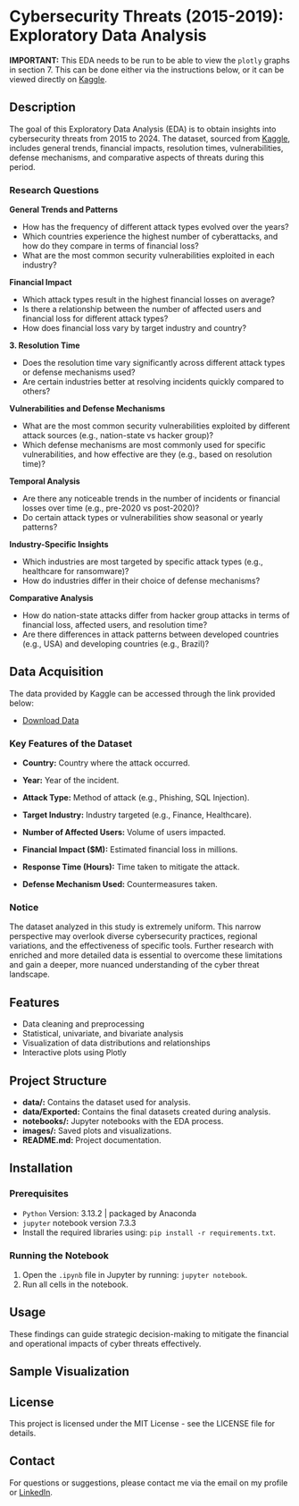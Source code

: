 # Cybersecurity Threats (2015-2019): Exploratory Data Analysis

**IMPORTANT:** This EDA needs to be run to be able to view the `plotly` graphs in section 7. This can be done either via the instructions below, or it can be viewed directly on [Kaggle](https://www.kaggle.com/code/christinecoomans/cybersecurity-threats-205-2024-eda). 

## Description

The goal of this Exploratory Data Analysis (EDA) is to obtain insights into cybersecurity threats from 2015 to 2024. The dataset, sourced from [Kaggle](https://www.kaggle.com/datasets/atharvasoundankar/global-cybersecurity-threats-2015-2024), includes general trends, financial impacts, resolution times, vulnerabilities, defense mechanisms, and comparative aspects of threats during this period.

### Research Questions

**General Trends and Patterns**
- How has the frequency of different attack types evolved over the years?
- Which countries experience the highest number of cyberattacks, and how do they compare in terms of financial loss?
- What are the most common security vulnerabilities exploited in each industry?

**Financial Impact**
- Which attack types result in the highest financial losses on average?
- Is there a relationship between the number of affected users and financial loss for different attack types?
- How does financial loss vary by target industry and country?

**3. Resolution Time**
- Does the resolution time vary significantly across different attack types or defense mechanisms used?
- Are certain industries better at resolving incidents quickly compared to others?

**Vulnerabilities and Defense Mechanisms**
- What are the most common security vulnerabilities exploited by different attack sources (e.g., nation-state vs hacker group)?
- Which defense mechanisms are most commonly used for specific vulnerabilities, and how effective are they (e.g., based on resolution time)?

**Temporal Analysis**
- Are there any noticeable trends in the number of incidents or financial losses over time (e.g., pre-2020 vs post-2020)?
- Do certain attack types or vulnerabilities show seasonal or yearly patterns?

**Industry-Specific Insights**
- Which industries are most targeted by specific attack types (e.g., healthcare for ransomware)?
- How do industries differ in their choice of defense mechanisms?

**Comparative Analysis**
- How do nation-state attacks differ from hacker group attacks in terms of financial loss, affected users, and resolution time?
- Are there differences in attack patterns between developed countries (e.g., USA) and developing countries (e.g., Brazil)?

## Data Acquisition

The data provided by Kaggle can be accessed through the link provided below:
- [Download Data](https://www.kaggle.com/datasets/atharvasoundankar/global-cybersecurity-threats-2015-2024)

### Key Features of the Dataset

- **Country:** Country where the attack occurred.

- **Year:** Year of the incident.

- **Attack Type:** Method of attack (e.g., Phishing, SQL Injection).

- **Target Industry:** Industry targeted (e.g., Finance, Healthcare).

- **Number of Affected Users:** Volume of users impacted.

- **Financial Impact ($M):** Estimated financial loss in millions.

- **Response Time (Hours):** Time taken to mitigate the attack.

- **Defense Mechanism Used:** Countermeasures taken.

### Notice
The dataset analyzed in this study is extremely uniform. This narrow perspective may overlook diverse cybersecurity practices, regional variations, and the effectiveness of specific tools. Further research with enriched and more detailed data is essential to overcome these limitations and gain a deeper, more nuanced understanding of the cyber threat landscape.

## Features
- Data cleaning and preprocessing
- Statistical, univariate, and bivariate analysis
- Visualization of data distributions and relationships
- Interactive plots using Plotly

## Project Structure
- **data/:** Contains the dataset used for analysis.
- **data/Exported:** Contains the final datasets created during analysis.
- **notebooks/:** Jupyter notebooks with the EDA process.
- **images/:** Saved plots and visualizations.
- **README.md:** Project documentation.

## Installation
### Prerequisites
- `Python` Version: 3.13.2 | packaged by Anaconda
- `jupyter` notebook version 7.3.3
- Install the required libraries using: `pip install -r requirements.txt`.

### Running the Notebook

1. Open the `.ipynb` file in Jupyter by running: `jupyter notebook`.
2. Run all cells in the notebook.

## Usage
These findings can guide strategic decision-making to mitigate the financial and operational impacts of cyber threats effectively.

## Sample Visualization

## License
This project is licensed under the MIT License - see the LICENSE file for details.

## Contact
For questions or suggestions, please contact me via the email on my profile or [LinkedIn](https://www.linkedin.com/in/christine-coomans/).
